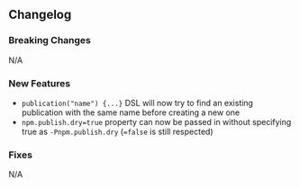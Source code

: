## Changelog

### Breaking Changes
N/A

### New Features
* `publication("name") {...}` DSL will now try to find an existing publication with the same name before creating a new one
* `npm.publish.dry=true` property can now be passed in without specifying true as `-Pnpm.publish.dry`
(`=false` is still respected)

### Fixes
N/A
